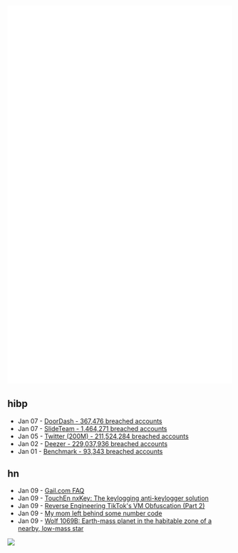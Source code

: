 ![Metrics](https://raw.githubusercontent.com/phixion/phixion/master/metrics.svg)

## hibp

<!--
for https://github.com/phixion/phixion/blob/main/.github/workflows/feeds.yml
-->
<!--START_SECTION:haveibeenpwnd-->
- Jan 07 - [DoorDash - 367,476 breached accounts](https://haveibeenpwned.com/PwnedWebsites#DoorDash)
- Jan 07 - [SlideTeam - 1,464,271 breached accounts](https://haveibeenpwned.com/PwnedWebsites#SlideTeam)
- Jan 05 - [Twitter (200M) - 211,524,284 breached accounts](https://haveibeenpwned.com/PwnedWebsites#Twitter200M)
- Jan 02 - [Deezer - 229,037,936 breached accounts](https://haveibeenpwned.com/PwnedWebsites#Deezer)
- Jan 01 - [Benchmark - 93,343 breached accounts](https://haveibeenpwned.com/PwnedWebsites#Benchmark)
<!--END_SECTION:haveibeenpwnd-->

## hn

<!--
for https://github.com/phixion/phixion/blob/main/.github/workflows/feeds.yml
-->
<!--START_SECTION:hn-->
- Jan 09 - [Gail.com FAQ](https://gail.com/)
- Jan 09 - [TouchEn nxKey: The keylogging anti-keylogger solution](https://palant.info/2023/01/09/touchen-nxkey-the-keylogging-anti-keylogger-solution/)
- Jan 09 - [Reverse Engineering TikTok's VM Obfuscation (Part 2)](https://ibiyemiabiodun.com/projects/reversing-tiktok-pt2/)
- Jan 09 - [My mom left behind some number code](https://puzzling.stackexchange.com/questions/119277/my-dead-mom-left-behind-some-number-code)
- Jan 09 - [Wolf 1069B: Earth-mass planet in the habitable zone of a nearby, low-mass star](https://arxiv.org/abs/2301.02477)
<!--END_SECTION:hn-->

<!--
for https://yhype.me
-->
![](https://hit.yhype.me/github/profile?user_id=13013670)
